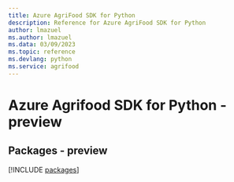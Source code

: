 ```yaml
---
title: Azure AgriFood SDK for Python
description: Reference for Azure AgriFood SDK for Python
author: lmazuel
ms.author: lmazuel
ms.data: 03/09/2023
ms.topic: reference
ms.devlang: python
ms.service: agrifood
---
```

# Azure Agrifood SDK for Python - preview
## Packages - preview
[!INCLUDE [packages](agrifood-index.md)]